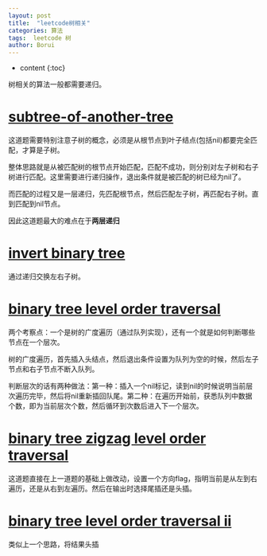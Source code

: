 ```yaml
---
layout: post
title:  "leetcode树相关"
categories: 算法
tags:  leetcode 树
author: Borui
---
```


* content
{:toc}

树相关的算法一般都需要递归。

# [subtree-of-another-tree](https://leetcode-cn.com/problems/subtree-of-another-tree/description/)
这道题需要特别注意子树的概念，必须是从根节点到叶子结点(包括nil)都要完全匹配，才算是子树。

整体思路就是从被匹配树的根节点开始匹配，匹配不成功，则分别对左子树和右子树进行匹配。这里需要进行递归操作，退出条件就是被匹配的树已经为nil了。

而匹配的过程又是一层递归，先匹配根节点，然后匹配左子树，再匹配右子树。直到匹配到nil节点。

因此这道题最大的难点在于**两层递归**

# [invert binary tree](https://leetcode-cn.com/problems/invert-binary-tree/description/)
通过递归交换左右子树。

# [binary tree level order traversal](https://leetcode-cn.com/problems/binary-tree-level-order-traversal/description/)
两个考察点：一个是树的广度遍历（通过队列实现），还有一个就是如何判断哪些节点在一个层次。

树的广度遍历，首先插入头结点，然后退出条件设置为队列为空的时候，然后左子节点和右子节点不断入队列。

判断层次的话有两种做法：第一种：插入一个nil标记，读到nil的时候说明当前层次遍历完毕，然后将nil重新插回队尾。第二种：在遍历开始前，获悉队列中数据个数，即为当前层次个数，然后循环到次数后进入下一个层次。

# [binary tree zigzag level order traversal](https://leetcode-cn.com/problems/binary-tree-zigzag-level-order-traversal/description/)
这道题直接在上一道题的基础上做改动，设置一个方向flag，指明当前是从左到右遍历，还是从右到左遍历。然后在输出时选择尾插还是头插。

# [binary tree level order traversal ii](https://leetcode-cn.com/problems/binary-tree-level-order-traversal-ii/description/)
类似上一个思路，将结果头插